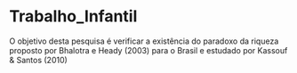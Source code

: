 # Trabalho_Infantil
O objetivo desta pesquisa é verificar a existência do paradoxo da riqueza proposto por Bhalotra e Heady (2003) para o Brasil e estudado por Kassouf &amp; Santos (2010) 
